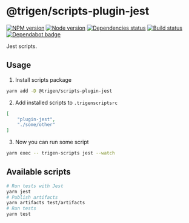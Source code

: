 # @trigen/scripts-plugin-jest

[![NPM version][npm]][npm-url]
[![Node version][node]][node-url]
[![Dependencies status][deps]][deps-url]
[![Build status][build]][build-url]
[![Dependabot badge][dependabot]][dependabot-url]

[npm]: https://img.shields.io/npm/v/%40trigen/scripts-plugin-jest.svg
[npm-url]: https://www.npmjs.com/package/@trigen/scripts-plugin-jest

[node]: https://img.shields.io/node/v/%40trigen/scripts-plugin-jest.svg
[node-url]: https://nodejs.org

[deps]: https://david-dm.org/TrigenSoftware/scripts.svg?path=packages/scripts-plugin-jest
[deps-url]: https://david-dm.org/TrigenSoftware/scripts?path=packages/scripts-plugin-jest

[build]: https://img.shields.io/github/workflow/status/TrigenSoftware/scripts/CI.svg
[build-url]: https://github.com/TrigenSoftware/scripts/actions

[dependabot]: https://api.dependabot.com/badges/status?host=github&repo=TrigenSoftware/scripts
[dependabot-url]: https://dependabot.com/

Jest scripts.

## Usage

1. Install scripts package

```bash
yarn add -D @trigen/scripts-plugin-jest
```

2. Add installed scripts to `.trigenscriptsrc`

```json
[
    "plugin-jest",
    "./some/other"
]
```

3. Now you can run some script

```bash
yarn exec -- trigen-scripts jest --watch
```

## Available scripts

```bash
# Run tests with Jest
yarn jest
# Publish artifacts
yarn artifacts test/artifacts
# Run tests
yarn test
```
